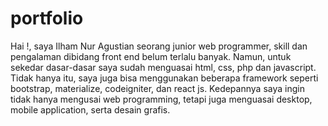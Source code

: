 # portfolio
Hai !, saya Ilham Nur Agustian  seorang junior web programmer, skill dan pengalaman dibidang front end belum terlalu banyak. Namun, untuk sekedar dasar-dasar saya sudah menguasai html, css, php dan javascript. Tidak hanya itu, saya juga bisa menggunakan beberapa framework seperti bootstrap, materialize, codeigniter, dan react js. Kedepannya saya ingin tidak hanya mengusai web programming, tetapi juga menguasai desktop, mobile application, serta desain grafis.
